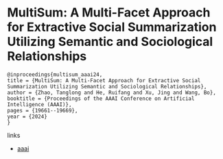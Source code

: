 # MultiSum: A Multi-Facet Approach for Extractive Social Summarization Utilizing Semantic and Sociological Relationships

```
@inproceedings{multisum_aaai24,
title = {MultiSum: A Multi-Facet Approach for Extractive Social Summarization Utilizing Semantic and Sociological Relationships},
author = {Zhao, Tanglong and He, Ruifang and Xu, Jing and Wang, Bo},
booktitle = {Proceedings of the AAAI Conference on Artificial Intelligence (AAAI)},
pages = {19661--19669},
year = {2024}
}
```

links
- [aaai](https://ojs.aaai.org/index.php/AAAI/article/view/29939)
